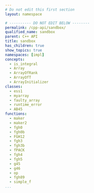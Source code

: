 ```yaml
---
# Do not edit this first section
layout: namespace

# ---------- DO NOT EDIT BELOW --------
permalink: /cpp-api/sandbox/
qualified_name: sandbox
parent: C++ API
title: sandbox
has_children: true
show_topics: true
namespaces: [impl]
concepts:
  - is_integral
  - Array
  - ArrayOfRank
  - ArrayOfT
  - ArrayInitializer
classes:
  - ess1
  - myarray
  - faulty_array
  - runtime_error
  - AB45
functions:
  - maker
  - maker2
  - fgh0
  - fgh0b
  - FGH12
  - fgh3
  - fgh3b
  - fPACK
  - fgh4
  - fgh5
  - g45
  - g46
  - op
  - fgh89
  - simple_f
...
```


